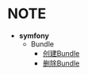 # NOTE
<!-- #[symfony](#symfony) -->
- **symfony**
  - Bundle                    
    - [创建Bundle](http://www.symfonychina.com/doc/current/bundles.html)                          
    - [删除Bundle](http://www.symfonychina.com/doc/current/bundles/remove.html)     